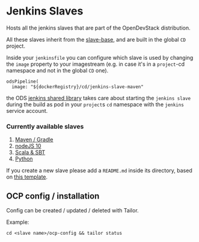 # Jenkins Slaves

Hosts all the jenkins slaves that are part of the OpenDevStack distribution.

All these slaves inherit from the [slave-base](https://github.com/opendevstack/ods-core/tree/master/jenkins/slave-base), and are built in the global `CD` project. 

Inside your `jenkinsfile` you can configure which slave is used by changing the `image` property to your imagestream (e.g. in case it's in a `project`-cd namespace and not in the global `CD` one).
```
odsPipeline(
  image: "${dockerRegistry}/cd/jenkins-slave-maven"
```
the ODS [jenkins shared library](https://github.com/opendevstack/ods-jenkins-shared-library) takes care about starting the `jenkins slave` during the build as pod in your `project`s `cd` namespace with the `jenkins` service account.

### Currently available slaves
1. [Maven / Gradle](maven/README.md) 
1. [nodeJS 10](nodejs10-angular/README.md)
1. [Scala & SBT](scala/README.md)
1. [Python](python/README.md)

If you create a new slave please add a `README.md` inside its directory, based on [this template](../docs/modules/ROOT/pages/__JENKINS_SLAVE_TEMPLATE_README.adoc). 

## OCP config / installation

Config can be created / updated / deleted with Tailor.

Example:
```
cd <slave name>/ocp-config && tailor status
```
